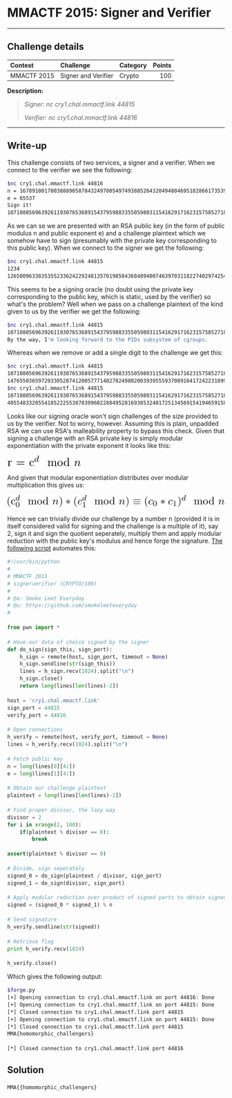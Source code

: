 # MMACTF 2015: Signer and Verifier

----------
## Challenge details
| Contest        | Challenge     | Category  | Points |
|:---------------|:--------------|:----------|-------:|
| MMACTF 2015 | Signer and Verifier | Crypto |    100 |

**Description:**
>*Signer: nc cry1.chal.mmactf.link 44815*
>
>*Verifier: nc cry1.chal.mmactf.link 44816*

----------
## Write-up

This challenge consists of two services, a signer and a verifier. When we connect to the verifier we see the following:

```bash
$nc cry1.chal.mmactf.link 44816
n = 167891001700388890587843249700549749388526432049480469518286617353920544258774519927209158925778143308323065254691520342763823691453238628056767074647261280532853686188135635704146982794597383205258532849509382400026732518927013916395873932058316105952437693180982367272310066869071042063581536335953290566509
e = 65537
Sign it!
107108056963926119307653689154379598833550598031154162917162315758527187945122022207634177035686529281496908832607092667606369706299100204708802542148796371841158674597117510610317948171940682385931628021629686
```

As we can se we are presented with an RSA public key (in the form of public modulus n and public exponent e) and a challenge plaintext which we somehow have to sign (presumably with the private key corresponding to this public key). When we connect to the signer we get the following:

```bash
$nc cry1.chal.mmactf.link 44815
1234
126500963383535523362422924813570198504368489400746397031182274029742549857996545699890486143555204412107191370721377288720744197999437743673395598519189494683098886868733633814783755962191762295825481720826404197724774063414955423222607128807811029259753833850658565679707331824250463952223440882461917812348
```

This seems to be a signing oracle (no doubt using the private key corresponding to the public key, which is static, used by the verifier) so what's the problem? Well when we pass on a challenge plaintext of the kind given to us by the verifier we get the following:

```bash
$nc cry1.chal.mmactf.link 44815
107108056963926119307653689154379598833550598031154162917162315758527187945122022207634177035686529281496908832607092667606369706299100204708802542148796371841158674597117510610317948171940682385931628021629686
By the way, I'm looking forward to the PIDs subsystem of cgroups.
```

Whereas when we remove or add a single digit to the challenge we get this:

```bash
$nc cry1.chal.mmactf.link 44815
10710805696392611930765368915437959883355059803115416291716231575852718794512202220763417703568652928149690883260709266760636970629910020470880254214879637184115867459711751061031794817194068238593162802162968
147655036597293305287412005777140278249802003939555937089164172422310997238414653941169425568992363729759130379274714704315657478726728732183172990345255790708296252563573275504637254440529890445790003642491465123813432002198838829323949088590667753148114497616813091973209149042178462665092221125938589873673
$nc cry1.chal.mmactf.link 44815
1071080569639261193076536891543795988335505980311541629171623157585271879451220222076341770356865292814969088326070926676063697062991002047088025421487963718411586745971175106103179481719406823859316280216296861
40554833205541852225538783096022884952816938532401725134569154194659158764593741588110294682715910408307274670446470709602661473087620769030150896852818609348118003071968920399236599352135542152945975313345289167077791643988714019511932253264580928444962319227704772912629620902511461638494295201551941416248
```

Looks like our signing oracle won't sign challenges of the size provided to us by the verifier. Not to worry, however. Assuming this is plain, unpadded RSA we can use RSA's malleability property to bypass this check. Given that signing a challenge with an RSA private key is simply modular exponentiation with the private exponent it looks like this:

![alt eq1](eq1.png)

And given that modular exponentiation distributes over modular multiplication this gives us:

![alt eq2](eq2.png)

Hence we can trivially divide our challenge by a number n (provided it is in itself considered valid for signing and the challenge is a multiple of it), say 2, sign it and sign the quotient seperately, multiply them and apply modular reduction with the public key's modulus and hence forge the signature. [The following script](solution/forge.py) automates this:

```python
#!/usr/bin/python
#
# MMACTF 2015
# signerverifier (CRYPTO/100)
#
# @a: Smoke Leet Everyday
# @u: https://github.com/smokeleeteveryday
#

from pwn import *

# Have our data of choice signed by the signer
def do_sign(sign_this, sign_port):
	h_sign = remote(host, sign_port, timeout = None)
	h_sign.sendline(str(sign_this))
	lines = h_sign.recv(1024).split("\n")
	h_sign.close()
	return long(lines[len(lines)-2])

host = 'cry1.chal.mmactf.link'
sign_port = 44815
verify_port = 44816

# Open connections
h_verify = remote(host, verify_port, timeout = None)
lines = h_verify.recv(1024).split("\n")

# Fetch public key
n = long(lines[0][4:])
e = long(lines[1][4:])

# Obtain our challenge plaintext
plaintext = long(lines[len(lines)-2])

# Find proper divisor, the lazy way
divisor = 2
for i in xrange(2, 100):
	if(plaintext % divisor == 0):
		break

assert(plaintext % divisor == 0)

# Divide, sign seperately
signed_0 = do_sign(plaintext / divisor, sign_port)
signed_1 = do_sign(divisor, sign_port)

# Apply modular reduction over product of signed parts to obtain signed product
signed = (signed_0 * signed_1) % n

# Send signature
h_verify.sendline(str(signed))

# Retrieve flag
print h_verify.recv(1024)

h_verify.close()
```

Which gives the following output:

```bash
$forge.py 
[+] Opening connection to cry1.chal.mmactf.link on port 44816: Done
[+] Opening connection to cry1.chal.mmactf.link on port 44815: Done
[*] Closed connection to cry1.chal.mmactf.link port 44815
[+] Opening connection to cry1.chal.mmactf.link on port 44815: Done
[*] Closed connection to cry1.chal.mmactf.link port 44815
MMA{homomorphic_challengers}

[*] Closed connection to cry1.chal.mmactf.link port 44816
```

## Solution
`MMA{{homomorphic_challengers}`
